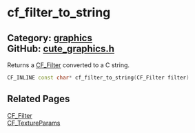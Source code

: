 [](../header.md ':include')

# cf_filter_to_string

Category: [graphics](/api_reference?id=graphics)  
GitHub: [cute_graphics.h](https://github.com/RandyGaul/cute_framework/blob/master/include/cute_graphics.h)  
---

Returns a [CF_Filter](/graphics/cf_filter.md) converted to a C string.

```cpp
CF_INLINE const char* cf_filter_to_string(CF_Filter filter)
```

## Related Pages

[CF_Filter](/graphics/cf_filter.md)  
[CF_TextureParams](/graphics/cf_textureparams.md)  
